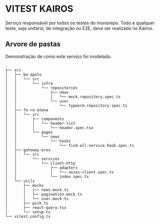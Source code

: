 # VITEST KAIROS

Serviço responsável por todos os testes do monorepo. Todo e qualquer teste, seja unitário, de integração ou E2E, deve ser realizado no Kairos.


## Arvore de pastas

Demonstração de como este serviço foi modelado.

```
.
├── src
│   ├── be-apolo
│   │   └── src
│   │       └── infra
│   │           └── repositories
│   │               ├── news
│   │               │   └── mock.repository.spec.ts
│   │               └── user
│   │                   └── typeorm.repository.spec.ts
│   ├── fe-rn-atena
│   │   └── src
│   │       ├── components
│   │       │   └── header-list
│   │       │       └── header.spec.tsx
│   │       └── pages
│   │           └── news
│   │               └── hooks
│   │                   └── find-all-service.hook.spec.ts
│   ├── gateway-eros
│   │   └── src
│   │       └── services
│   │           └── client-http
│   │               ├── adapters
│   │               │   └── axios-client.spec.ts
│   │               └── index.spec.ts
│   └── utils
│       ├── mocks
│       │   ├── news.mock.ts
│       │   ├── pagination.mock.ts
│       │   └── user.mock.ts
│       ├── pick.ts
│       ├── react-query.tsx
│       └── setup.ts
└── vitest.config.ts
```